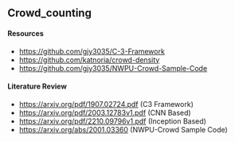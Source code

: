 ## Crowd_counting

#### Resources
- https://github.com/gjy3035/C-3-Framework
- https://github.com/katnoria/crowd-density
- https://github.com/gjy3035/NWPU-Crowd-Sample-Code

#### Literature Review

- https://arxiv.org/pdf/1907.02724.pdf (C3 Framework)
- https://arxiv.org/pdf/2003.12783v1.pdf (CNN Based)
- https://arxiv.org/pdf/2210.09796v1.pdf (Inception Based)
- https://arxiv.org/abs/2001.03360 (NWPU-Crowd Sample Code)
